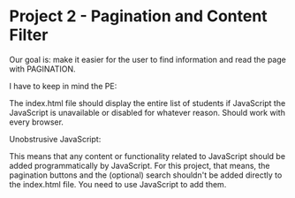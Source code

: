 # Project 2 - Pagination and Content Filter

Our goal is: make it easier for the user to find information and read the page with PAGINATION.

I have to keep in mind the PE:

The index.html file should display the entire list of students if JavaScript the JavaScript is unavailable or disabled for whatever reason.
Should work with every browser.

Unobstrusive JavaScript:

This means that any content or functionality related to JavaScript should be added programmatically by JavaScript. For this project, that means, the pagination buttons and the (optional) search shouldn't be added directly to the index.html file. You need to use JavaScript to add them.
